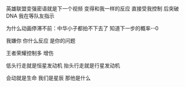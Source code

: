 英雄联盟变强密语就是下一个视频 变得和我一样的反应 直接受我控制 后突破 DNA 我在等队友指示

为什么动画停滞不前：中华小子都拍不下去了 知道下一步的概率--0

我嫌你 你什么反应 是你的问题

王者荣耀控制多 增伤

低头行走就是恒星发动机 抬头行走就是行星发动机

会动就是生命 我们是星辰 那他是什么

